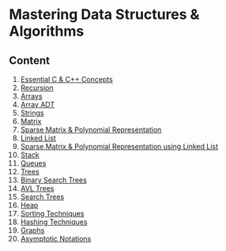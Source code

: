 
# Mastering Data Structures & Algorithms



## Content

1. [Essential C & C++ Concepts](https://github.com/fthcknmz/Mastering-Data-Structures/tree/main/Essential-C%26Cpp-Concepts)
2. [Recursion](https://github.com/fthcknmz/Mastering-Data-Structures/tree/main/Recursion)
3. [Arrays](https://github.com/fthcknmz/Mastering-Data-Structures/tree/main/Arrays)
4. [Array ADT](https://github.com/fthcknmz/Mastering-Data-Structures/tree/main/Array%20ADT)
5. [Strings]()
6. [Matrix](https://github.com/fthcknmz/Mastering-Data-Structures/tree/main/Matrix)
7. [Sparse Matrix & Polynomial Representation](https://github.com/fthcknmz/Mastering-Data-Structures/tree/main/Sparse%20Matrix)
8. [Linked List](https://github.com/fthcknmz/Mastering-Data-Structures/tree/main/Linked%20List)
9. [Sparse Matrix & Polynomial Representation using Linked List](https://github.com/fthcknmz/Mastering-Data-Structures/tree/main/Sparse%20Matrix%20using%20Linked%20List)
10. [Stack](https://github.com/fthcknmz/Mastering-Data-Structures/tree/main/Stack)
11. [Queues](https://github.com/fthcknmz/Mastering-Data-Structures/tree/main/Queue)
12. [Trees]()
13. [Binary Search Trees]()
14. [AVL Trees]()
15. [Search Trees]()
16. [Heap]()
17. [Sorting Techniques]()
18. [Hashing Techniques]()
19. [Graphs]()
20. [Asymptotic Notations]()

